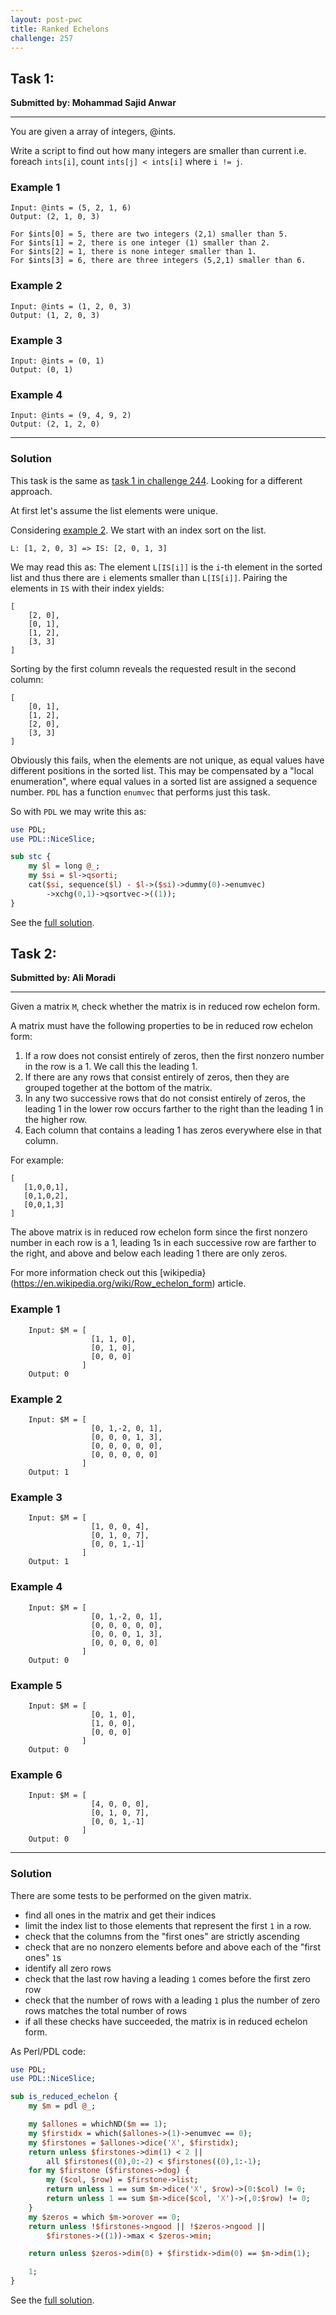 ```yaml
---
layout: post-pwc
title: Ranked Echelons
challenge: 257
---
```


## Task 1:
**Submitted by: Mohammad Sajid Anwar**

---
You are given a array of integers, @ints.

Write a script to find out how many integers are smaller than current i.e. foreach `ints[i]`, count `ints[j] < ints[i]` where `i != j`.

### Example 1
```
Input: @ints = (5, 2, 1, 6)
Output: (2, 1, 0, 3)

For $ints[0] = 5, there are two integers (2,1) smaller than 5.
For $ints[1] = 2, there is one integer (1) smaller than 2.
For $ints[2] = 1, there is none integer smaller than 1.
For $ints[3] = 6, there are three integers (5,2,1) smaller than 6.
```
### Example 2
```
Input: @ints = (1, 2, 0, 3)
Output: (1, 2, 0, 3)
```
### Example 3
```
Input: @ints = (0, 1)
Output: (0, 1)
```
### Example 4
```
Input: @ints = (9, 4, 9, 2)
Output: (2, 1, 2, 0)
```
---
### Solution

This task is the same as [task 1 in challenge 244](https://theweeklychallenge.org/blog/perl-weekly-challenge-244/#TASK1).
Looking for a different approach.

At first let's assume the list elements were unique.


Considering [example 2](#example-2).
We start with an index sort on the list.
```
L: [1, 2, 0, 3] => IS: [2, 0, 1, 3]
```
We may read this as: The element `L[IS[i]]` is the `i`-th element in the sorted list and thus there are `i` elements smaller than `L[IS[i]]`.
Pairing the elements in `IS` with their index yields:
```
[
    [2, 0],
    [0, 1],
    [1, 2],
    [3, 3]
]
```
Sorting by the first column reveals the requested result in the second  column:
```
[
    [0, 1],
    [1, 2],
    [2, 0],
    [3, 3]
]
```
Obviously this fails, when the elements are not unique, as equal values have different positions in the sorted list.
This may be compensated by a "local enumeration", where equal values in a sorted list are assigned a sequence number.
`PDL` has a function `enumvec` that performs just this task.

So with `PDL` we may write this as:
```perl
use PDL;
use PDL::NiceSlice;

sub stc {
    my $l = long @_;
    my $si = $l->qsorti;
    cat($si, sequence($l) - $l->($si)->dummy(0)->enumvec)
        ->xchg(0,1)->qsortvec->((1));
}
```


See the [full solution](https://github.com/manwar/perlweeklychallenge-club/blob/master/challenge-257/jo-37/perl/ch-1.pl).
## Task 2: 
**Submitted by: Ali Moradi**

---
Given a matrix `M`, check whether the matrix is in reduced row echelon form.

A matrix must have the following properties to be in reduced row echelon form:

1. If a row does not consist entirely of zeros, then the first
   nonzero number in the row is a 1. We call this the leading 1.
2. If there are any rows that consist entirely of zeros, then
   they are grouped together at the bottom of the matrix.
3. In any two successive rows that do not consist entirely of zeros,
   the leading 1 in the lower row occurs farther to the right than
   the leading 1 in the higher row.
4. Each column that contains a leading 1 has zeros everywhere else
   in that column.

For example:

```
[
   [1,0,0,1],
   [0,1,0,2],
   [0,0,1,3]
]
```
The above matrix is in reduced row echelon form since the first nonzero number in each row is a 1, leading 1s in each successive row are farther to the right, and above and below each leading 1 there are only zeros.

For more information check out this [wikipedia}(https://en.wikipedia.org/wiki/Row_echelon_form) article.

### Example 1
```
    Input: $M = [
                  [1, 1, 0],
                  [0, 1, 0],
                  [0, 0, 0]
                ]
    Output: 0
```
### Example 2
```
    Input: $M = [
                  [0, 1,-2, 0, 1],
                  [0, 0, 0, 1, 3],
                  [0, 0, 0, 0, 0],
                  [0, 0, 0, 0, 0]
                ]
    Output: 1
```
### Example 3
```
    Input: $M = [
                  [1, 0, 0, 4],
                  [0, 1, 0, 7],
                  [0, 0, 1,-1]
                ]
    Output: 1
```
### Example 4
```
    Input: $M = [
                  [0, 1,-2, 0, 1],
                  [0, 0, 0, 0, 0],
                  [0, 0, 0, 1, 3],
                  [0, 0, 0, 0, 0]
                ]
    Output: 0
```
### Example 5
```
    Input: $M = [
                  [0, 1, 0],
                  [1, 0, 0],
                  [0, 0, 0]
                ]
    Output: 0
```
### Example 6
```
    Input: $M = [
                  [4, 0, 0, 0],
                  [0, 1, 0, 7],
                  [0, 0, 1,-1]
                ]
    Output: 0
```
---
### Solution

There are some tests to be performed on the given matrix.

 - find all ones in the matrix and get their indices
 - limit the index list to those elements that represent the first `1` in a row.
 - check that the columns from the "first ones" are strictly ascending
 - check that are no nonzero elements before and above each of the "first ones" `1`s
 - identify all zero rows
 - check that the last row having a leading `1` comes before the first zero row
 - check that the number of rows with a leading `1` plus the number of zero rows matches the total number of rows
 - if all these checks have succeeded, the matrix is in reduced echelon form.

As Perl/PDL code:
```perl
use PDL;
use PDL::NiceSlice;

sub is_reduced_echelon {
    my $m = pdl @_;

    my $allones = whichND($m == 1);
    my $firstidx = which($allones->(1)->enumvec == 0);
    my $firstones = $allones->dice('X', $firstidx);
    return unless $firstones->dim(1) < 2 ||
        all $firstones((0),0:-2) < $firstones((0),1:-1);
    for my $firstone ($firstones->dog) {
        my ($col, $row) = $firstone->list;
        return unless 1 == sum $m->dice('X', $row)->(0:$col) != 0;
        return unless 1 == sum $m->dice($col, 'X')->(,0:$row) != 0;
    }
    my $zeros = which $m->orover == 0;
    return unless !$firstones->ngood || !$zeros->ngood ||
        $firstones->((1))->max < $zeros->min;

    return unless $zeros->dim(0) + $firstidx->dim(0) == $m->dim(1);

    1;
}
```
See the [full solution](https://github.com/manwar/perlweeklychallenge-club/blob/master/challenge-257/jo-37/perl/ch-2.pl).
